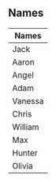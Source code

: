 ## Names
| Names | 
| ------------ | 
| Jack         | 
| Aaron        | 
| Angel        | 
| Adam         | 
| Vanessa      | 
| Chris        | 
| William      | 
| Max          | 
| Hunter       | 
| Olivia       | 
